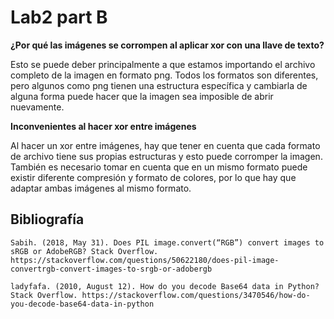 # Lab2 part B

**¿Por qué las imágenes se corrompen al aplicar xor con una llave de texto?**

Esto se puede deber principalmente a que estamos importando el archivo completo de la imagen en formato png. Todos los formatos son diferentes, pero algunos como png tienen una estructura específica y cambiarla de alguna forma puede hacer que la imagen sea imposible de abrir nuevamente.


**Inconvenientes al hacer xor entre imágenes**

Al hacer un xor entre imágenes, hay que tener en cuenta que cada formato de archivo tiene sus propias estructuras y esto puede corromper la imagen. También es necesario tomar en cuenta que en un mismo formato puede existir diferente compresión y formato de colores, por lo que hay que adaptar ambas imágenes al mismo formato.


## Bibliografía
```
Sabih. (2018, May 31). Does PIL image.convert(“RGB”) convert images to sRGB or AdobeRGB? Stack Overflow. https://stackoverflow.com/questions/50622180/does-pil-image-convertrgb-convert-images-to-srgb-or-adobergb
```

```
ladyfafa. (2010, August 12). How do you decode Base64 data in Python? Stack Overflow. https://stackoverflow.com/questions/3470546/how-do-you-decode-base64-data-in-python
```